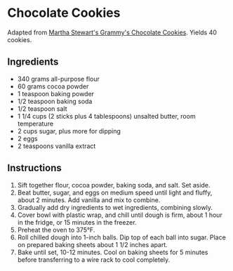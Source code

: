 # Chocolate Cookies

Adapted from [Martha Stewart's Grammy's Chocolate Cookies](http://www.marthastewart.com/316883/grammys-chocolate-cookies). Yields 40 cookies.

## Ingredients

- 340 grams all-purpose flour
- 60 grams cocoa powder
- 1 teaspoon baking powder
- 1/2 teaspoon baking soda
- 1/2 teaspoon salt
- 1 1/4 cups (2 sticks plus 4 tablespoons) unsalted butter, room temperature
- 2 cups sugar, plus more for dipping
- 2 eggs
- 2 teaspoons vanilla extract

## Instructions

1. Sift together flour, cocoa powder, baking soda, and salt. Set aside.
2. Beat butter, sugar, and eggs on medium speed until light and fluffy, about 2 minutes. Add vanilla and mix to combine.
3. Gradually add dry ingredients to wet ingredients, combining slowly.
4. Cover bowl with plastic wrap, and chill until dough is firm, about 1 hour in the fridge, or 15 minutes in the freezer.
5. Preheat the oven to 375°F.
6. Roll chilled dough into 1-inch balls. Dip top of each ball into sugar. Place on prepared baking sheets about 1 1/2 inches apart.
7. Bake until set, 10-12 minutes. Cool on baking sheets for 5 minutes before transferring to a wire rack to cool completely.

